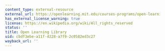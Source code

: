 ```yaml
---
content_type: external-resource
external_url: https://openlearning.mit.edu/courses-programs/open-learning-library
has_external_license_warning: true
license: https://en.wikipedia.org/wiki/All_rights_reserved
status: ''
title: Open Learning Library
uid: cbdf3ebe-a11f-4228-a7f9-2c0582ed3c27
wayback_url: ''
---
```

